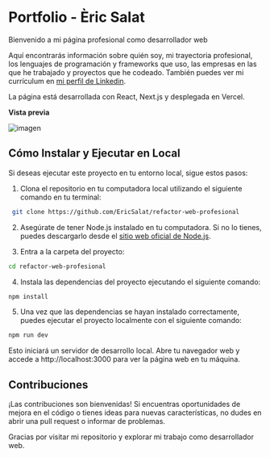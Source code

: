 # Portfolio - Èric Salat

Bienvenido a mi página profesional como desarrollador web

Aquí encontrarás información sobre quién soy, mi trayectoria profesional, los lenguajes de programación y frameworks que uso, las empresas en las que he trabajado y proyectos que he codeado. También puedes ver mi currículum en [mi perfil de Linkedin](https://www.linkedin.com/in/eric-salat/).


La página está desarrollada con React, Next.js y desplegada en Vercel.

**Vista previa**

![imagen](https://github.com/EricSalat/refactor-web-profesional/assets/70376693/3b56eb15-ca79-461e-8ce6-ebfe34f30ab6)


## Cómo Instalar y Ejecutar en Local

Si deseas ejecutar este proyecto en tu entorno local, sigue estos pasos:

1. Clona el repositorio en tu computadora local utilizando el siguiente comando en tu terminal:

  ```bash
   git clone https://github.com/EricSalat/refactor-web-profesional
  ```

2. Asegúrate de tener Node.js instalado en tu computadora. Si no lo tienes, puedes descargarlo desde el [sitio web oficial de Node.js](https://nodejs.org/).

3. Entra a la carpeta del proyecto:

  ```bash
  cd refactor-web-profesional
  ```

4. Instala las dependencias del proyecto ejecutando el siguiente comando:

  ```bash
  npm install
  ```
5. Una vez que las dependencias se hayan instalado correctamente, puedes ejecutar el proyecto localmente con el siguiente comando:
  
  ```bash
  npm run dev
  ```

Esto iniciará un servidor de desarrollo local. Abre tu navegador web y accede a http://localhost:3000 para ver la página web en tu máquina.

## Contribuciones
¡Las contribuciones son bienvenidas! Si encuentras oportunidades de mejora en el código o tienes ideas para nuevas características, no dudes en abrir una pull request o informar de problemas.

Gracias por visitar mi repositorio y explorar mi trabajo como desarrollador web.
